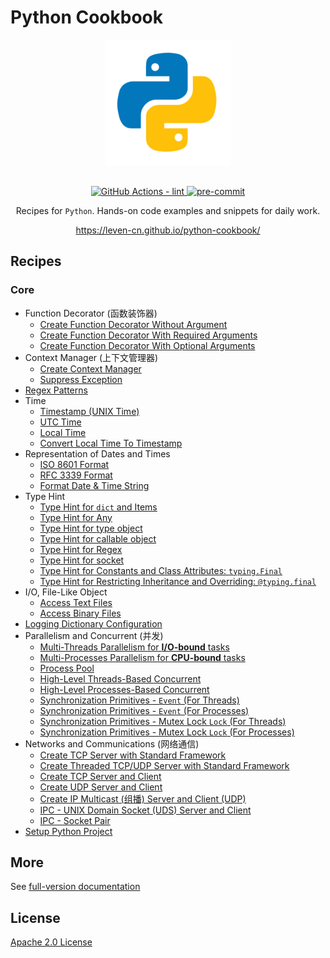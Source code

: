 # Python Cookbook

<section align="center">
  <img src="https://raw.githubusercontent.com/leven-cn/python-cookbook/main/.python-logo.png"
    alt="Python Logo" width="200" height="200" title="Python Logo">
  <br><br>
  <p>
    <a href="https://github.com/leven-cn/python-cookbook/actions/workflows/lint.yml">
      <img src="https://github.com/leven-cn/python-cookbook/actions/workflows/lint.yml/badge.svg"
      alt="GitHub Actions - lint" style="max-width:100%;">
    </a>
    <a href="https://github.com/pre-commit/pre-commit">
      <img src="https://img.shields.io/badge/pre--commit-enabled-brightgreen?logo=pre-commit&logoColor=white"
      alt="pre-commit" style="max-width:100%;">
    </a>
  </p>
  <p>Recipes for <code>Python</code>. Hands-on code examples and snippets for daily work.</p>
  <p><a href="https://leven-cn.github.io/python-cookbook/">https://leven-cn.github.io/python-cookbook/</a></p>
</section>

## Recipes

<!-- markdownlint-disable line-length -->

### Core

- Function Decorator (函数装饰器)
  - [Create Function Decorator Without Argument](https://leven-cn.github.io/python-cookbook/recipes/core/function_decorator_no_args)
  - [Create Function Decorator With Required Arguments](https://leven-cn.github.io/python-cookbook/recipes/core/function_decorator_args_required)
  - [Create Function Decorator With Optional Arguments](https://leven-cn.github.io/python-cookbook/recipes/core/function_decorator_args_optional)
- Context Manager (上下文管理器)
  - [Create Context Manager](https://leven-cn.github.io/python-cookbook/recipes/core/context_manager)
  - [Suppress Exception](https://leven-cn.github.io/python-cookbook/recipes/core/suppress_exception)
- [Regex Patterns](https://leven-cn.github.io/python-cookbook/recipes/core/regex_patterns)
- Time
  - [Timestamp (UNIX Time)](https://leven-cn.github.io/python-cookbook/recipes/core/timestamp)
  - [UTC Time](https://leven-cn.github.io/python-cookbook/recipes/core/utc_time)
  - [Local Time](https://leven-cn.github.io/python-cookbook/recipes/core/local_time)
  - [Convert Local Time To Timestamp](https://leven-cn.github.io/python-cookbook/recipes/core/local_time_to_timestamp)
- Representation of Dates and Times
  - [ISO 8601 Format](https://leven-cn.github.io/python-cookbook/recipes/core/iso_8601_fmt)
  - [RFC 3339 Format](https://leven-cn.github.io/python-cookbook/recipes/core/rfc_3339_fmt)
  - [Format Date & Time String](https://leven-cn.github.io/python-cookbook/recipes/core/time_str_fmt)
- Type Hint
  - [Type Hint for `dict` and Items](https://leven-cn.github.io/python-cookbook/recipes/core/type_hint_for_dict_items)
  - [Type Hint for Any](https://leven-cn.github.io/python-cookbook/recipes/core/type_hint_for_any)
  - [Type Hint for type object](https://leven-cn.github.io/python-cookbook/recipes/core/type_hint_for_type)
  - [Type Hint for callable object](https://leven-cn.github.io/python-cookbook/recipes/core/type_hint_for_callable)
  - [Type Hint for Regex](https://leven-cn.github.io/python-cookbook/recipes/core/type_hint_for_regex)
  - [Type Hint for socket](https://leven-cn.github.io/python-cookbook/recipes/core/type_hint_for_socket)
  - [Type Hint for Constants and Class Attributes: `typing.Final`](https://leven-cn.github.io/python-cookbook/recipes/core/type_hint_for_constant)
  - [Type Hint for Restricting Inheritance and Overriding: `@typing.final`](https://leven-cn.github.io/python-cookbook/recipes/core/type_hint_for_inheritance)
- I/O, File-Like Object
  - [Access Text Files](https://leven-cn.github.io/python-cookbook/recipes/core/text_io)
  - [Access Binary Files](https://leven-cn.github.io/python-cookbook/recipes/core/binary_io)
- [Logging Dictionary Configuration](https://leven-cn.github.io/python-cookbook/recipes/core/logging_config)
- Parallelism and Concurrent (并发)
  - [Multi-Threads Parallelism for **I/O-bound** tasks](https://leven-cn.github.io/python-cookbook/recipes/core/multi_threads)
  - [Multi-Processes Parallelism for **CPU-bound** tasks](https://leven-cn.github.io/python-cookbook/recipes/core/multi_processes)
  - [Process Pool](https://leven-cn.github.io/python-cookbook/recipes/core/process_pool)
  - [High-Level Threads-Based Concurrent](https://leven-cn.github.io/python-cookbook/recipes/core/concurrent_threads)
  - [High-Level Processes-Based Concurrent](https://leven-cn.github.io/python-cookbook/recipes/core/concurrent_processes)
  - [Synchronization Primitives - `Event` (For Threads)](https://leven-cn.github.io/python-cookbook/recipes/core/synchronization_event_threads)
  - [Synchronization Primitives - `Event` (For Processes)](https://leven-cn.github.io/python-cookbook/recipes/core/synchronization_event_processes)
  - [Synchronization Primitives - Mutex Lock `Lock` (For Threads)](https://leven-cn.github.io/python-cookbook/recipes/core/synchronization_lock_threads)
  - [Synchronization Primitives - Mutex Lock `Lock` (For Processes)](https://leven-cn.github.io/python-cookbook/recipes/core/synchronization_lock_processes)
- Networks and Communications (网络通信)
  - [Create TCP Server with Standard Framework](https://leven-cn.github.io/python-cookbook/recipes/core/tcp_server_std)
  - [Create Threaded TCP/UDP Server with Standard Framework](https://leven-cn.github.io/python-cookbook/recipes/core/threaded_server_std)
  - [Create TCP Server and Client](https://leven-cn.github.io/python-cookbook/recipes/core/tcp)
  - [Create UDP Server and Client](https://leven-cn.github.io/python-cookbook/recipes/core/udp)
  - [Create IP Multicast (组播) Server and Client (UDP)](https://leven-cn.github.io/python-cookbook/recipes/core/ip_multicast)
  - [IPC - UNIX Domain Socket (UDS) Server and Client](https://leven-cn.github.io/python-cookbook/recipes/core/ipc_unix_domain_socket)
  - [IPC - Socket Pair](https://leven-cn.github.io/python-cookbook/recipes/core/ipc_socketpair)
- [Setup Python Project](https://leven-cn.github.io/python-cookbook/recipes/core/python_project)

<!-- markdownlint-enable line-length -->

## More

See [full-version documentation](https://leven-cn.github.io/)

## License

[Apache 2.0 License](https://github.com/leven-cn/python-cookbook/blob/main/LICENSE)
